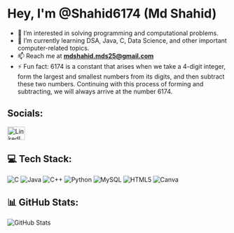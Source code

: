 # Hey, I'm @Shahid6174 (Md Shahid)
- 👀 I’m interested in solving programming and computational problems.
- 🌱 I’m currently learning DSA, Java, C, Data Science, and other important computer-related topics.
- 📫 Reach me at **mdshahid.mds25@gmail.com**
- ⚡ Fun fact: 6174 is a constant that arises when we take a 4-digit integer, form the largest and smallest numbers from its digits, and then subtract these two numbers. Continuing with this process of forming and subtracting, we will always arrive at the number 6174.

## Socials:
<a href="https://linkedin.com/in/mohammed-shahid-68881621b" target="_blank"><img align="center" src="https://raw.githubusercontent.com/rahuldkjain/github-profile-readme-generator/master/src/images/icons/Social/linked-in-alt.svg" alt="LinkedIn Profile" height="30" width="40" /></a>

<!---
Shahid6174/Shahid6174 is a ✨ special ✨ repository because its `README.md` (this file) appears on your GitHub profile.
You can click the Preview link to take a look at your changes.
--->

## 💻 Tech Stack:
![C](https://img.shields.io/badge/c-%2300599C.svg?style=for-the-badge&logo=c&logoColor=white) 
![Java](https://img.shields.io/badge/java-%23ED8B00.svg?style=for-the-badge&logo=java&logoColor=white) 
![C++](https://img.shields.io/badge/c++-%2300599C.svg?style=for-the-badge&logo=c%2B%2B&logoColor=white)
![Python](https://img.shields.io/badge/python-3670A0?style=for-the-badge&logo=python&logoColor=ffdd54) 
![MySQL](https://img.shields.io/badge/mysql-%2300f.svg?style=for-the-badge&logo=mysql&logoColor=white) 
![HTML5](https://img.shields.io/badge/html5-%23E34F26.svg?style=for-the-badge&logo=html5&logoColor=white) 
![Canva](https://img.shields.io/badge/Canva-%2300C4CC.svg?style=for-the-badge&logo=Canva&logoColor=white) 

## 📊 GitHub Stats:
<img src="https://github-readme-stats.vercel.app/api?username=Shahid6174&theme=dark&include_all_commits=true&card_width=550&hide_border=true&rank_icon=github" alt="GitHub Stats"/>
